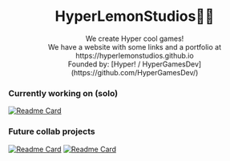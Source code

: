 <h1 align="center">HyperLemonStudios💚🍋</h1>
<p align="center">We create Hyper cool games!<br>
We have a website with some links and a portfolio at https://hyperlemonstudios.github.io<br>
Founded by: [Hyper! / HyperGamesDev](https://github.com/HyperGamesDev/) </p>

### Currently working on (solo)
[![Readme Card](https://github-readme-stats.vercel.app/api/pin/?username=hypergamesdev&repo=sss222&theme=cobalt)](https://github.com/hypergamesdev/sss222)

### Future collab projects
[![Readme Card](https://github-readme-stats.vercel.app/api/pin/?username=HyperLemonStudios&repo=rusty-ropes&theme=cobalt)](https://github.com/HyperLemonStudios/rusty-ropes)
[![Readme Card](https://github-readme-stats.vercel.app/api/pin/?username=HyperLemonStudios&repo=iTower&theme=cobalt)](https://github.com/HyperLemonStudios/iTower)